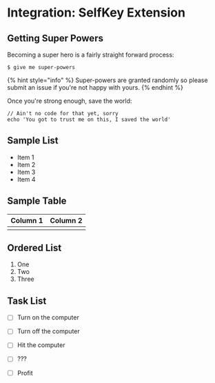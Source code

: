 # Integration: SelfKey Extension

## Getting Super Powers

Becoming a super hero is a fairly straight forward process:

```
$ give me super-powers
```

{% hint style="info" %}
 Super-powers are granted randomly so please submit an issue if you're not happy with yours.
{% endhint %}

Once you're strong enough, save the world:

```
// Ain't no code for that yet, sorry
echo 'You got to trust me on this, I saved the world'
```

## Sample List

* Item 1
* Item 2
* Item 3
* Item 4

## Sample Table

| Column 1 | Column 2 |
| :--- | :--- |
|  |  |

## Ordered List

1. One
2. Two
3. Three

## Task List

* [ ] Turn on the computer
* [ ] Turn off the computer
* [ ] Hit the computer
* [ ] ???
* [ ] Profit



